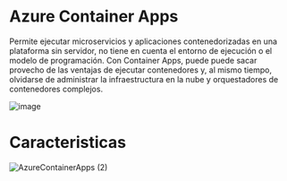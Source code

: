 # Azure Container Apps

Permite ejecutar microservicios y aplicaciones contenedorizadas en una plataforma sin servidor, no tiene en cuenta el entorno de ejecución o el modelo de programación. Con Container Apps, puede puede sacar provecho de las ventajas de ejecutar contenedores y, al mismo tiempo, olvidarse de administrar la infraestructura en la nube y orquestadores de contenedores complejos.

![image](https://user-images.githubusercontent.com/17581842/179627943-0f43598b-e6cb-4fd5-89de-12a155109e50.png)

# Caracteristicas


![AzureContainerApps (2)](https://user-images.githubusercontent.com/17581842/179628279-0648eb25-5b03-4b47-91aa-a008eb29a0b8.png)



